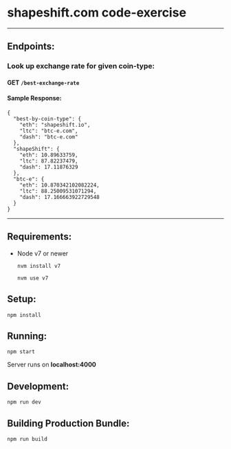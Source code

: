 # shapeshift.com code-exercise

---

## Endpoints:

### Look up exchange rate for given coin-type:
#### GET `/best-exchange-rate`
#### Sample Response: 
```
{
  "best-by-coin-type": {
    "eth": "shapeshift.io",
    "ltc": "btc-e.com",
    "dash": "btc-e.com"
  },
  "shapeShift": {
    "eth": 10.89633759,
    "ltc": 87.82237479,
    "dash": 17.11876329
  },
  "btc-e": {
    "eth": 10.870342102082224,
    "ltc": 88.25009531071294,
    "dash": 17.166663922729548
  }
}
```

---

## Requirements:

- Node v7 or newer

	`nvm install v7`
	
	`nvm use v7`

## Setup:

`npm install`

## Running:

`npm start`

Server runs on **localhost:4000**

## Development:

`npm run dev`

## Building Production Bundle:

`npm run build`
